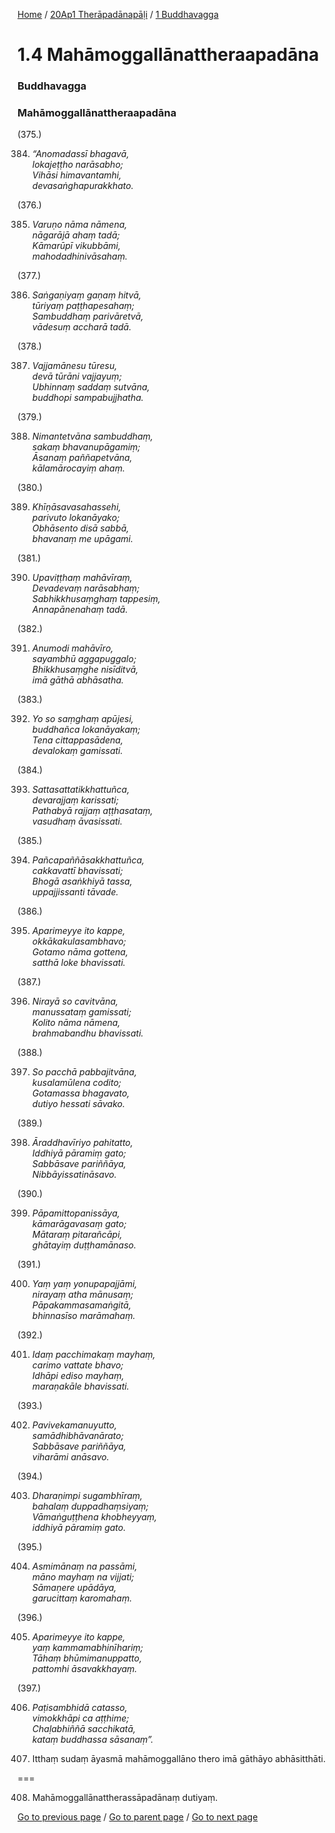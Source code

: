 
[Home](/) / [20Ap1 Therāpadānapāḷi](/tipitaka/20Ap1.md) / [1 Buddhavagga](/tipitaka/20Ap1/1.md)

# 1.4 Mahāmoggallānattheraapadāna

### Buddhavagga

### Mahāmoggallānattheraapadāna

(375.)

384. _“Anomadassī bhagavā,_  
_lokajeṭṭho narāsabho;_  
_Vihāsi himavantamhi,_  
_devasaṅghapurakkhato._  


(376.)

385. _Varuṇo nāma nāmena,_  
_nāgarājā ahaṃ tadā;_  
_Kāmarūpī vikubbāmi,_  
_mahodadhinivāsahaṃ._  


(377.)

386. _Saṅgaṇiyaṃ gaṇaṃ hitvā,_  
_tūriyaṃ paṭṭhapesahaṃ;_  
_Sambuddhaṃ parivāretvā,_  
_vādesuṃ accharā tadā._  


(378.)

387. _Vajjamānesu tūresu,_  
_devā tūrāni vajjayuṃ;_  
_Ubhinnaṃ saddaṃ sutvāna,_  
_buddhopi sampabujjhatha._  


(379.)

388. _Nimantetvāna sambuddhaṃ,_  
_sakaṃ bhavanupāgamiṃ;_  
_Āsanaṃ paññapetvāna,_  
_kālamārocayiṃ ahaṃ._  


(380.)

389. _Khīṇāsavasahassehi,_  
_parivuto lokanāyako;_  
_Obhāsento disā sabbā,_  
_bhavanaṃ me upāgami._  


(381.)

390. _Upaviṭṭhaṃ mahāvīraṃ,_  
_Devadevaṃ narāsabhaṃ;_  
_Sabhikkhusaṃghaṃ tappesiṃ,_  
_Annapānenahaṃ tadā._  


(382.)

391. _Anumodi mahāvīro,_  
_sayambhū aggapuggalo;_  
_Bhikkhusaṃghe nisīditvā,_  
_imā gāthā abhāsatha._  


(383.)

392. _Yo so saṃghaṃ apūjesi,_  
_buddhañca lokanāyakaṃ;_  
_Tena cittappasādena,_  
_devalokaṃ gamissati._  


(384.)

393. _Sattasattatikkhattuñca,_  
_devarajjaṃ karissati;_  
_Pathabyā rajjaṃ aṭṭhasataṃ,_  
_vasudhaṃ āvasissati._  


(385.)

394. _Pañcapaññāsakkhattuñca,_  
_cakkavattī bhavissati;_  
_Bhogā asaṅkhiyā tassa,_  
_uppajjissanti tāvade._  


(386.)

395. _Aparimeyye ito kappe,_  
_okkākakulasambhavo;_  
_Gotamo nāma gottena,_  
_satthā loke bhavissati._  


(387.)

396. _Nirayā so cavitvāna,_  
_manussataṃ gamissati;_  
_Kolito nāma nāmena,_  
_brahmabandhu bhavissati._  


(388.)

397. _So pacchā pabbajitvāna,_  
_kusalamūlena codito;_  
_Gotamassa bhagavato,_  
_dutiyo hessati sāvako._  


(389.)

398. _Āraddhavīriyo pahitatto,_  
_Iddhiyā pāramiṃ gato;_  
_Sabbāsave pariññāya,_  
_Nibbāyissatināsavo._  


(390.)

399. _Pāpamittopanissāya,_  
_kāmarāgavasaṃ gato;_  
_Mātaraṃ pitarañcāpi,_  
_ghātayiṃ duṭṭhamānaso._  


(391.)

400. _Yaṃ yaṃ yonupapajjāmi,_  
_nirayaṃ atha mānusaṃ;_  
_Pāpakammasamaṅgitā,_  
_bhinnasīso marāmahaṃ._  


(392.)

401. _Idaṃ pacchimakaṃ mayhaṃ,_  
_carimo vattate bhavo;_  
_Idhāpi ediso mayhaṃ,_  
_maraṇakāle bhavissati._  


(393.)

402. _Pavivekamanuyutto,_  
_samādhibhāvanārato;_  
_Sabbāsave pariññāya,_  
_viharāmi anāsavo._  


(394.)

403. _Dharaṇimpi sugambhīraṃ,_  
_bahalaṃ duppadhaṃsiyaṃ;_  
_Vāmaṅguṭṭhena khobheyyaṃ,_  
_iddhiyā pāramiṃ gato._  


(395.)

404. _Asmimānaṃ na passāmi,_  
_māno mayhaṃ na vijjati;_  
_Sāmaṇere upādāya,_  
_garucittaṃ karomahaṃ._  


(396.)

405. _Aparimeyye ito kappe,_  
_yaṃ kammamabhinīhariṃ;_  
_Tāhaṃ bhūmimanuppatto,_  
_pattomhi āsavakkhayaṃ._  


(397.)

406. _Paṭisambhidā catasso,_  
_vimokkhāpi ca aṭṭhime;_  
_Chaḷabhiññā sacchikatā,_  
_kataṃ buddhassa sāsanaṃ”._  


407. Itthaṃ sudaṃ āyasmā mahāmoggallāno thero imā gāthāyo abhāsitthāti.

===

408. Mahāmoggallānattherassāpadānaṃ dutiyaṃ.



[Go to previous page](/tipitaka/20Ap1/1/1.3.md) / [Go to parent page](/tipitaka/20Ap1/1.md) / [Go to next page](/tipitaka/20Ap1/1/1.5.md)



